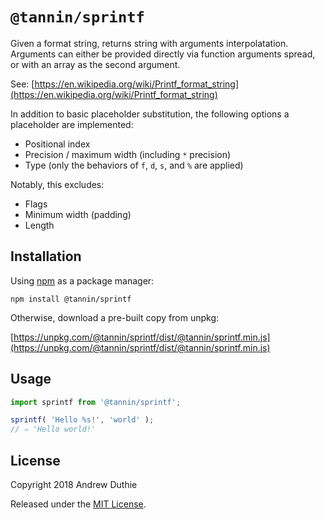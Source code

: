 `@tannin/sprintf`
=================

Given a format string, returns string with arguments interpolatation. Arguments can either be provided directly via function arguments spread, or with an array as the second argument.

See: [https://en.wikipedia.org/wiki/Printf_format_string](https://en.wikipedia.org/wiki/Printf_format_string)

In addition to basic placeholder substitution, the following options a placeholder are implemented:

- Positional index
- Precision / maximum width (including `*` precision)
- Type (only the behaviors of `f`, `d`, `s`, and `%` are applied)

Notably, this excludes:

- Flags
- Minimum width (padding)
- Length

## Installation

Using [npm](https://www.npmjs.com/) as a package manager:

```
npm install @tannin/sprintf
```

Otherwise, download a pre-built copy from unpkg:

[https://unpkg.com/@tannin/sprintf/dist/@tannin/sprintf.min.js](https://unpkg.com/@tannin/sprintf/dist/@tannin/sprintf.min.js)

## Usage

```js
import sprintf from '@tannin/sprintf';

sprintf( 'Hello %s!', 'world' );
// ⇒ 'Hello world!'
```

## License

Copyright 2018 Andrew Duthie

Released under the [MIT License](https://opensource.org/licenses/MIT).
